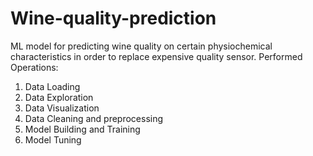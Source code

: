 # Wine-quality-prediction
ML model for predicting wine quality on certain physiochemical characteristics in order to replace expensive quality sensor. Performed Operations:

1. Data Loading
2. Data Exploration
3. Data Visualization
4. Data Cleaning and preprocessing
5. Model Building and Training
6. Model Tuning
